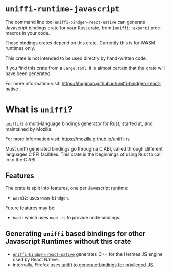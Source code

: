 # `uniffi-runtime-javascript`

The command line tool `uniffi-bindgen-react-native` can generate Javascript bindings crate for your
Rust crate, from `[uniffi::export]` proc-macros in your code.

These bindings crates depend on this crate. Currently this is for WASM runtimes only.

This crate is not intended to be used directly by hand-written code.

If you find this crate from a `Cargo.toml`, it is almost certain that the crate will have
been generated.

For more information visit: https://jhugman.github.io/uniffi-bindgen-react-native

# What is `uniffi`?

`uniffi` is a multi-language bindings generator for Rust, started at, and maintained by Mozilla.

For more information visit: https://mozilla.github.io/uniffi-rs

Most uniffi generated bindings go through a C ABI, called through different languages C FFI facilities. This crate is the beginnings of using Rust to call in to the C ABI.

## Features

The crate is split into features, one per Javascript runtime:

- `wasm32`: uses `wasm-bindgen`.

Future features may be:

- `napi`: which uses `napi-rs` to provide node bindings.

## Generating `uniffi` based bindings for other Javascript Runtimes without this crate

- [`uniffi-bindgen-react-native`][ubrn] generates C++ for the Hermes JS engine used by React Native.
- internally, Firefox uses [uniffi to generate bindings for privileged JS][uniffi-gecko-js].

[ubrn]: https://www.npmjs.com/package/uniffi-bindgen-react-native
[uniffi-gecko-js]: https://firefox-source-docs.mozilla.org/rust-components/developing-rust-components/uniffi.html

